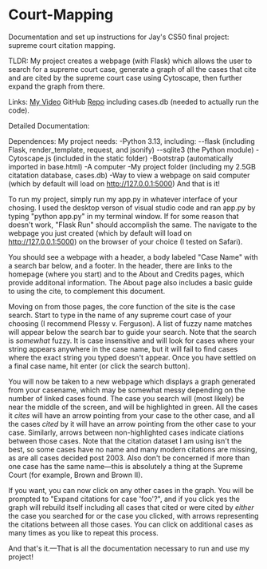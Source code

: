 # Court-Mapping

Documentation and set up instructions for Jay's CS50 final project: supreme court citation mapping.

TLDR: My project creates a webpage (with Flask) which allows the user to search for a supreme court case, generate a graph of all the cases that cite and are cited by the supreme court case using Cytoscape, then further expand the graph from there.

Links:
[My Video](https://youtu.be/jWtro4nir6w)
GitHub [Repo](https://github.com/Trainyaj/Court-Mapping-Clean/tree/Court_Mapping_To_Submit) including cases.db (needed to actually run the code).


Detailed Documentation: 

Dependences:
My project needs:
-Python 3.13, including:
--flask (including Flask, render_template, request, and jsonify)
--sqlite3 (the Python module)
-Cytoscape.js (included in the static folder)
-Bootstrap (automatically imported in base.html)
-A computer
-My project folder (including my 2.5GB citatation database, cases.db)
-Way to view a webpage on said computer (which by default will load on http://127.0.0.1:5000)
And that is it!

To run my project, simply run my app.py in whatever interface of your chosing. I used the desktop verson of visual studio code and ran app.py by typing "python app.py" in my terminal window. If for some reason that doesn't work, "Flask Run" should accomplish the same. The navigate to the webpage you just created (which by default will load on http://127.0.0.1:5000) on the browser of your choice (I tested on Safari).

You should see a webpage with a header, a body labeled "Case Name" with a search bar below, and a footer. In the header, there are links to the homepage (where you start) and to the About and Credits pages, which provide additonal information. The About page also includes a basic guide to using the cite, to complement this document.

Moving on from those pages, the core function of the site is the case search. Start to type in the name of any supreme court case of your choosing (I recommend Plessy v. Ferguson). A list of fuzzy name matches will appear below the search bar to guide your search. Note that the search is *somewhat* fuzzy. It is case insensitive and will look for cases where your string appears anywhere in the case name, but it will fail to find cases where the exact string you typed doesn't appear. Once you have settled on a final case name, hit enter (or click the search button). 

You will now be taken to a new webpage which displays a graph generated from your casename, which may be somewhat messy depending on the number of linked cases found. The case you search will (most likely) be near the middle of the screen, and will be highlighted in green. All the cases it *cites* will have an arrow pointing from your case to the other case, and all the cases *cited* by it will have an arrow pointing from the other case to your case. Similarly, arrows between non-highlighted cases indicate ciations between those cases. Note that the citation dataset I am using isn't the best, so some cases have no name and many modern citations are missing, as are all cases decided post 2003. Also don't be concerned if more than one case has the same name—this is absolutely a thing at the Supreme Court (for example, Brown and Brown II).

If you want, you can now click on any other cases in the graph. You will be prompted to "Expand citations for case 'foo'?", and if you click yes the graph will rebuild itself including all cases that cited or were cited by *either* the case you searched for or the case you clicked, with arrows representing the citations between all those cases. You can click on additional cases as many times as you like to repeat this process.

And that's it.—That is all the documentation necessary to run and use my project!

